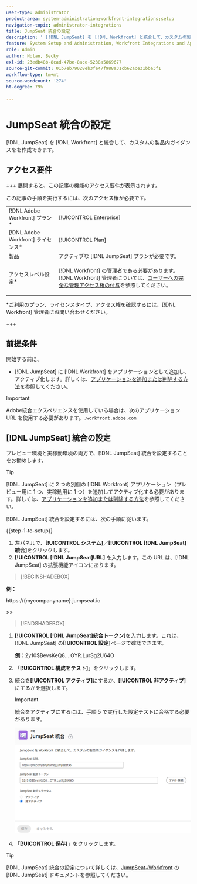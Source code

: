 ```yaml
---
user-type: administrator
product-area: system-administration;workfront-integrations;setup
navigation-topic: administrator-integrations
title: JumpSeat 統合の設定
description: ' [!DNL JumpSeat] を [!DNL Workfront] と統合して、カスタムの製品内ガイダンスを作成できます。'
feature: System Setup and Administration, Workfront Integrations and Apps
role: Admin
author: Nolan, Becky
exl-id: 23edb48b-8cad-47be-8ace-5238a5869677
source-git-commit: 01b7eb79028eb3fe47f988a31cb62ace31bba3f1
workflow-type: tm+mt
source-wordcount: '274'
ht-degree: 79%

---
```


# JumpSeat 統合の設定

[!DNL JumpSeat] を [!DNL Workfront] と統合して、カスタムの製品内ガイダンスをを作成できます。

## アクセス要件

+++ 展開すると、この記事の機能のアクセス要件が表示されます。

この記事の手順を実行するには、次のアクセス権が必要です。

<table style="table-layout:auto"> 
 <col> 
 <col> 
 <tbody> 
  <tr> 
   <td role="rowheader">[!DNL Adobe Workfront] プラン*</td> 
   <td> <p>[!UICONTROL Enterprise] </p> </td> 
  </tr> 
  <tr> 
   <td role="rowheader">[!DNL Adobe Workfront] ライセンス*</td> 
   <td>[!UICONTROL Plan]</td> 
  </tr> 
  <tr> 
   <td role="rowheader">製品</td> 
   <td>アクティブな [!DNL JumpSeat] プランが必要です。</td> 
  </tr> 
  <tr> 
   <td role="rowheader">アクセスレベル設定*</td> 
   <td> <p> [!DNL Workfront] の管理者である必要があります。[!DNL Workfront] 管理者については、<a href="../../administration-and-setup/add-users/configure-and-grant-access/grant-a-user-full-administrative-access.md" class="MCXref xref">ユーザーへの完全な管理アクセス権の付与</a>を参照してください。</p> </td> 
  </tr> 
 </tbody> 
</table>

&#42;ご利用のプラン、ライセンスタイプ、アクセス権を確認するには、[!DNL Workfront] 管理者にお問い合わせください。

+++

## 前提条件

開始する前に、

* [!DNL JumpSeat] に [!DNL Workfront] をアプリケーションとして追加し、アクティブ化します。詳しくは、[アプリケーションを追加または削除する方法](https://support.jumpseat.io/article/how-to-add-an-application/)を参照してください。

>[!IMPORTANT]
>
>Adobe統合エクスペリエンスを使用している場合は、次のアプリケーション URL を使用する必要があります。`.workfront.adobe.com`



## [!DNL JumpSeat] 統合の設定

プレビュー環境と実稼動環境の両方で、[!DNL JumpSeat] 統合を設定することをお勧めします。

>[!TIP]
>
>[!DNL JumpSeat] に 2 つの別個の [!DNL Workfront] アプリケーション（プレビュー用に 1 つ、実稼動用に 1 つ）を追加してアクティブ化する必要があります。詳しくは、[アプリケーションを追加または削除する方法](https://support.jumpseat.io/article/how-to-add-an-application/)を参照してください。

[!DNL JumpSeat] 統合を設定するには、次の手順に従います。

{{step-1-to-setup}}

1. 左パネルで、**[!UICONTROL システム]**／**[!UICONTROL [!DNL JumpSeat]統合]**&#x200B;をクリックします。
1. **[!UICONTROL [!DNL JumpSeat]URL]** を入力します。この URL は、[!DNL JumpSeat] の拡張機能アイコンにあります。

>[!BEGINSHADEBOX]

**例：**

https://{mycompanyname}.jumpseat.io

&#x200B;>>

>[!ENDSHADEBOX]

1. **[!UICONTROL [!DNL JumpSeat]統合トークン]**&#x200B;を入力します。これは、[!DNL JumpSeat] の&#x200B;**[!UICONTROL 設定]**&#x200B;ページで確認できます。

   **例：**$2y$10$BevsKeQ8....OYR.LurSg2U64O

1. 「**[!UICONTROL 構成をテスト]**」をクリックします。
1. 統合を&#x200B;**[!UICONTROL アクティブ]**&#x200B;にするか、**[!UICONTROL 非アクティブ]**&#x200B;にするかを選択します。

   >[!IMPORTANT]
   >
   >統合をアクティブにするには、手順 5 で実行した設定テストに合格する必要があります。

   ![JumpSeat 統合ページ](assets/jumpseat-integration-page.png)

1. 「**[!UICONTROL 保存]**」をクリックします。

>[!TIP]
>
>[!DNL JumpSeat] 統合の設定について詳しくは、[JumpSeat+Workfront](https://jumpseat.io/landing-page/jumpseat-workfront/) の [!DNL JumpSeat] ドキュメントを参照してください。
